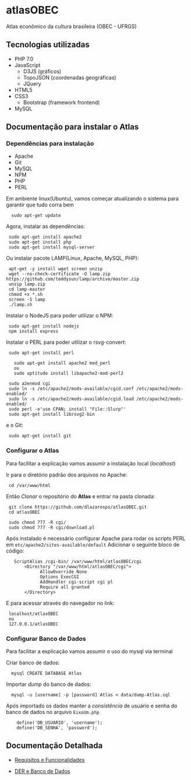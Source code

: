 # atlasOBEC
Atlas econômico da cultura brasileira (OBEC - UFRGS)

## Tecnologias utilizadas

 - PHP 7.0
 - JavaScript
    - D3JS (gráficos)
    - TopoJSON (coordenadas geográficas)
    - JQuery
 - HTML5
 - CSS3
    - Bootstrap (framework frontend)
 - MySQL


## Documentação para instalar o Atlas

### Dependências para instalação

 - Apache
 - Git
 - MySQL
 - NPM
 - PHP
 - PERL

Em ambiente linux(Ubuntu),
vamos começar atualizando o sistema para garantir que tudo corra bem
```
  sudo apt-get update
```
 Agora, instalar as dependências:
 ```
  sudo apt-get install apache2
  sudo apt-get install php
  sudo apt-get install mysql-server
 ```
 Ou instalar pacote LAMP(Linux, Apache, MySQL, PHP):
 ```
  apt-get -y install wget screen unzip
  wget --no-check-certificate -O lamp.zip https://github.com/teddysun/lamp/archive/master.zip
  unzip lamp.zip
  cd lamp-master
  chmod +x *.sh
  screen -S lamp
  ./lamp.sh
 ```
 Instalar o NodeJS para poder utilizar o NPM:
 ```
  sudo apt-get install nodejs
  npm install express
 ```

 Instalar o PERL para poder utilizar o rsvg-convert:
 ```
  sudo apt-get install perl

    sudo apt-get install apache2 mod_perl
    ou
    sudo aptitude install libapache2-mod-perl2
  
  sudo a2enmod cgi
  sudo ln -s /etc/apache2/mods-available/cgid.conf /etc/apache2/mods-enabled/
  sudo ln -s /etc/apache2/mods-available/cgid.load /etc/apache2/mods-enabled/
  sudo perl -e'use CPAN; install "File::Slurp"'
  sudo apt-get install librsvg2-bin

 ```

 e o Git:
 ```
  sudo apt-get install git
 ```

### Configurar o Atlas

Para facilitar a explicação vamos assumir  a instalação local (_localhost_)

 Ir para o diretório padrão dos arquivos no Apache:
 ```
  cd /var/www/html
 ```

 Então _Clonar_ o repositório do **Atlas** e entrar na pasta clonada:
 ```
  git clone https://github.com/dlazarosps/atlasOBEC.git
  cd atlasOBEC

  sudo chmod 777 -R cgi/
  sudo chmod 777 -R cgi/download.pl 
 ```

 Após instalado é necessário configurar Apache para rodar os scripts PERL em  ``etc/apache2/sites-available/default``
 Adicionar o seguinte bloco de código:
 ``` 
    ScriptAlias /cgi-bin/ /var/www/html/atlasOBEC/cgi
        <Directory "/var/www/html/atlasOBEC/cgi">
              AllowOverride None
              Options ExecCGI
              AddHandler cgi-script cgi pl
              Require all granted
        </Directory>
 ```

  E para acessar através do navegador no link:
 ```
  localhost/atlasOBEC
  ou
  127.0.0.1/atlasOBEC
 ```

### Configurar Banco de Dados

Para facilitar a explicação vamos assumir o uso do mysql via terminal

  Criar banco de dados:
  ```
    mysql CREATE DATABASE Atlas
  ```

  Importar _dump_ do banco de dados:
  ```
    mysql -u [username] -p [password] Atlas < data/dump-Atlas.sql
  ```

  Após importado os dados manter a _consistência_ de usuário e senha do banco de dados no arquivo ``EixoUm.php``
  ```
      define('DB_USUARIO', 'username');
      define('DB_SENHA', 'password');
  ```

## Documentação Detalhada

 - [Requisitos e Funcionalidades](https://drive.google.com/open?id=1awAMcvdPkXRN4dj4NJ1wAWA6tklW87aBFzwSc7-U1Xg)

 - [DER e Banco de Dados](https://drive.google.com/open?id=1Smfc-PtpTKp-7ksgZ548cBFgSvh_oaANwgHiy5WSThM)
